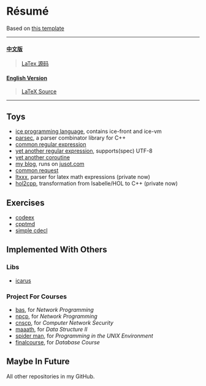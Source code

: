 # Résumé

Based on [this template](https://github.com/billryan/resume)

<hr>

#### [中文版](./resume-cn.pdf)

> [LaTex 源码](./resume-cn.tex)

#### [English Version](./resume.pdf)

> [LaTeX Source](./resume.tex)

<hr>

## Toys

* [ice programming language](https://github.com/ice-lang), contains ice-front and ice-vm
* [parsec](https://github/MU001999/parsec), a parser combinator library for C++
* [common regular expression](https://github.com/MU001999/commonregex)
* [yet another regular expression](https://github.com/MU001999/yare), supports(spec) UTF-8
* [yet another coroutine](https://github.com/MU001999/yac)
* [my blog](https://github.com/MU001999/blog), runs on [jusot.com](http://www.jusot.com)
* [common request](https://github.com/MU001999/commonrequest)
* [ltxxx](https://github.com/MU001999/ltxxx), parser for latex math expressions (private now)
* [hol2cpp](https:///github.com/MU001999/hol2cpp), transformation from Isabelle/HOL to C++ (private now)

## Exercises

* [codeex](https://github.com/MU001999/codeex)
* [cpptmd](https://github.com/MU001999/cpptmd)
* [simple cdecl](https://github.com/MU001999/simple_cdecl)

## Implemented With Others

### Libs

* [icarus](https://github.com/Jusot/icarus)

### Project For Courses

* [bas](https://github.com/Jusot/bas), for *Network Programming*
* [npcp](https://github.com/Jusot/npcp), for *Network Programming*
* [cnscp](https://github.com/Jusot/cnscp), for *Computer Network Security*
* [maaath](https://github.com/MU001999/maaath), for *Data Structure Ⅱ*
* [spider man](https://github.com/MU001999/spiderman), for *Programming in the UNIX Environment*
* [finalcourse](https://github.com/SLXdatabase/finalcourse), for *Database Course*

## Maybe In Future

All other repositories in my GitHub.

